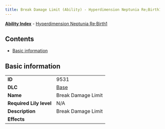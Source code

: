 ```yaml
---
title: Break Damage Limit (Ability) - Hyperdimension Neptunia Re;Birth1
---
```


[**Ability Index**](/neptunia/rb1/ability/index.html) - [Hyperdimension Neptunia Re;Birth1](/neptunia/rb1)

## Contents

- [Basic information](#basic-information)

## Basic information

|   |   |
| -- | -- |
| **ID** | 9531 |
| **DLC** | [Base](/neptunia/rb1/dlc/1-base.html) |
| **Name** | Break Damage Limit |
| **Required Lily level** | N/A |
| **Description** | Break Damage Limit |
| **Effects** |  |
